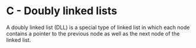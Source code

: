 # C - Doubly linked lists
A doubly linked list (DLL) is a special type of linked list in which each node contains a pointer to the previous node as well as the next node of the linked list.
